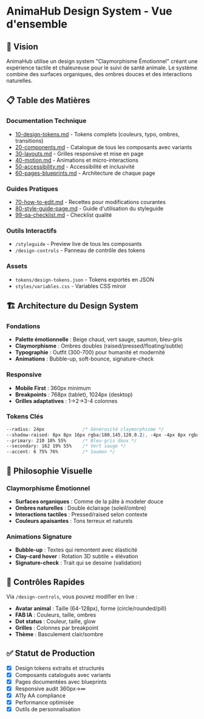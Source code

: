 
# AnimaHub Design System - Vue d'ensemble

## 🎯 Vision
AnimaHub utilise un design system "Claymorphisme Émotionnel" créant une expérience tactile et chaleureuse pour le suivi de santé animale. Le système combine des surfaces organiques, des ombres douces et des interactions naturelles.

## 📋 Table des Matières

### Documentation Technique
- [10-design-tokens.md](./10-design-tokens.md) - Tokens complets (couleurs, typo, ombres, transitions)
- [20-components.md](./20-components.md) - Catalogue de tous les composants avec variants
- [30-layouts.md](./30-layouts.md) - Grilles responsive et mise en page
- [40-motion.md](./40-motion.md) - Animations et micro-interactions
- [50-accessibility.md](./50-accessibility.md) - Accessibilité et inclusivité
- [60-pages-blueprints.md](./60-pages-blueprints.md) - Architecture de chaque page

### Guides Pratiques
- [70-how-to-edit.md](./70-how-to-edit.md) - Recettes pour modifications courantes
- [80-style-guide-page.md](./80-style-guide-page.md) - Guide d'utilisation du styleguide
- [99-qa-checklist.md](./99-qa-checklist.md) - Checklist qualité

### Outils Interactifs
- `/styleguide` - Preview live de tous les composants
- `/design-controls` - Panneau de contrôle des tokens

### Assets
- `tokens/design-tokens.json` - Tokens exportés en JSON
- `styles/variables.css` - Variables CSS miroir

## 🏗️ Architecture du Design System

### Fondations
- **Palette émotionnelle** : Beige chaud, vert sauge, saumon, bleu-gris
- **Claymorphisme** : Ombres doubles (raised/pressed/floating/subtle)
- **Typographie** : Outfit (300-700) pour humanité et modernité
- **Animations** : Bubble-up, soft-bounce, signature-check

### Responsive
- **Mobile First** : 360px minimum
- **Breakpoints** : 768px (tablet), 1024px (desktop)
- **Grilles adaptatives** : 1→2→3-4 colonnes

### Tokens Clés
```css
--radius: 24px              /* Générosité claymorphisme */
--shadow-raised: 8px 8px 16px rgba(180,145,120,0.2), -4px -4px 8px rgba(255,255,255,0.8)
--primary: 210 18% 55%      /* Bleu-gris doux */
--secondary: 162 19% 55%    /* Vert sauge */
--accent: 6 75% 76%         /* Saumon */
```

## 🎨 Philosophie Visuelle

### Claymorphisme Émotionnel
- **Surfaces organiques** : Comme de la pâte à modeler douce
- **Ombres naturelles** : Double éclairage (soleil/ombre)
- **Interactions tactiles** : Pressed/raised selon contexte
- **Couleurs apaisantes** : Tons terreux et naturels

### Animations Signature
- **Bubble-up** : Textes qui remontent avec élasticité
- **Clay-card hover** : Rotation 3D subtile + élévation
- **Signature-check** : Trait qui se dessine (validation)

## 🔧 Contrôles Rapides

Via `/design-controls`, vous pouvez modifier en live :

- **Avatar animal** : Taille (64-128px), forme (circle/rounded/pill)
- **FAB IA** : Couleurs, taille, ombres
- **Dot status** : Couleur, taille, glow
- **Grilles** : Colonnes par breakpoint
- **Thème** : Basculement clair/sombre

## ✅ Statut de Production

- [x] Design tokens extraits et structurés
- [x] Composants catalogués avec variants
- [x] Pages documentées avec blueprints
- [x] Responsive audit 360px→∞
- [x] A11y AA compliance
- [x] Performance optimisée
- [x] Outils de personnalisation
